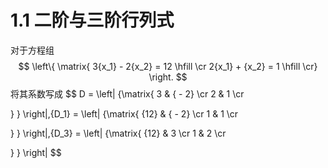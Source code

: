 # 1.1 二阶与三阶行列式

对于方程组
$$
\left\{ \matrix{
  3{x_1} - 2{x_2} = 12 \hfill \cr 
  2{x_1} + {x_2} = 1 \hfill \cr}  \right.
$$
将其系数写成
$$
D = \left| {\matrix{
   3 & { - 2}  \cr 
   2 & 1  \cr 

 } } \right|,{D_1} = \left| {\matrix{
   {12} & { - 2}  \cr 
   1 & 1  \cr 

 } } \right|,{D_3} = \left| {\matrix{
   {12} & 3  \cr 
   1 & 2  \cr 

 } } \right|
$$
